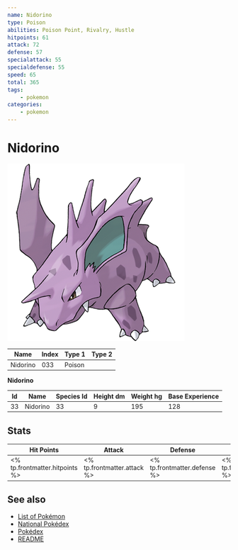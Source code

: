 ```yaml
---
name: Nidorino
type: Poison
abilities: Poison Point, Rivalry, Hustle
hitpoints: 61
attack: 72
defense: 57
specialattack: 55
specialdefense: 55
speed: 65
total: 365
tags:
    - pokemon
categories:
    - pokemon
---
```


# Nidorino


![Nidorino](images/033.png)

| **Name** | **Index** | **Type 1** | **Type 2** |
|----|----|----|----|
| Nidorino | 033 | Poison  |  |

**Nidorino** 




| **Id** | **Name** | **Species Id** | **Height dm** | **Weight hg** | **Base Experience** |
|--------|----------|----------------|------------|------------|---------------------|
| 33 | Nidorino | 33 | 9 | 195 | 128 |



## Stats

| **Hit Points** | **Attack** | **Defense** | **Special Attack** | **Special Defense** | **Speed** | **Total** |
|----------------|------------|-------------|--------------------|---------------------|-----------|-----------|
| <% tp.frontmatter.hitpoints %> | <% tp.frontmatter.attack %> | <% tp.frontmatter.defense %> | <% tp.frontmatter.specialattack %> | <% tp.frontmatter.specialdefense %> | <% tp.frontmatter.speed %> | <% tp.frontmatter.total %> |

## See also

- [List of Pokémon](../pokemon.md)
- [National Pokédex](../national_pokedex.md)
- [Pokédex](../pokedex.md)
- [README](../README.md)
